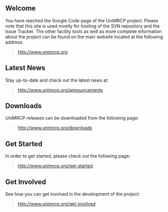 ## Welcome ##

You have reached the Google Code page of the UniMRCP project. Please note that this site is used mostly for hosting of the SVN repository and the Issue Tracker. The other facility tools as well as more complete information about the project can be found on the main website located at the following address:

> http://www.unimrcp.org

## Latest News ##

Stay up-to-date and check out the latest news at:

> http://www.unimrcp.org/announcements

## Downloads ##

UniMRCP releases can be downloaded from the following page:

> http://www.unimrcp.org/downloads

## Get Started ##

In order to get started, please check out the following page:

> http://www.unimrcp.org/get-started

## Get Involved ##

See how you can get involved in the development of the project:

> http://www.unimrcp.org/get-involved